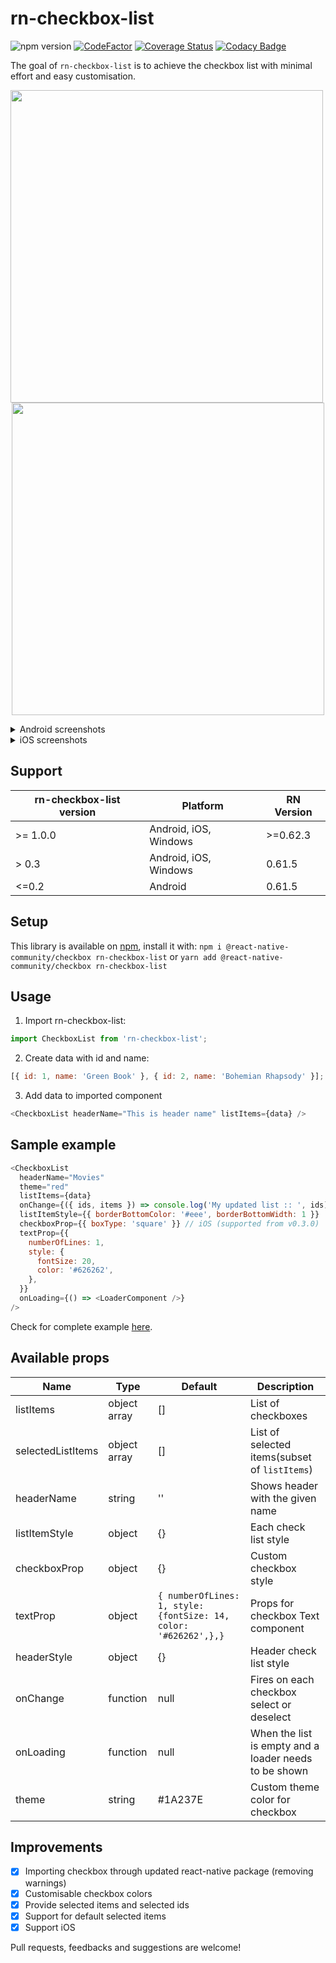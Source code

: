 # rn-checkbox-list

![npm version](https://badge.fury.io/js/rn-checkbox-list.svg)
[![CodeFactor](https://www.codefactor.io/repository/github/rinku-k/rn-checkbox-list/badge)](https://www.codefactor.io/repository/github/rinku-k/rn-checkbox-list)
[![Coverage Status](https://coveralls.io/repos/github/rinku-k/rn-checkbox-list/badge.svg?branch=master)](https://coveralls.io/github/rinku-k/rn-checkbox-list?branch=master)
[![Codacy Badge](https://app.codacy.com/project/badge/Grade/1e95eb5c852c4b3f886b70ece11aedba)](https://www.codacy.com/gh/rinku-k/rn-checkbox-list/dashboard?utm_source=github.com&utm_medium=referral&utm_content=rinku-k/rn-checkbox-list&utm_campaign=Badge_Grade)

The goal of `rn-checkbox-list` is to achieve the checkbox list with minimal effort and easy customisation.

<p align="center">
  <img src="/.github/demo.gif" height="500" align="left" />
  <img src="/.github/ios.gif" height="500" />
</p>

<details>
  <summary>Android screenshots</summary>

  <p align="center">
    <img src="/.github/initial.jpeg" height="500" />
    <img src="/.github/single_select.jpeg" height="500" />
    <img src="/.github/select_all.jpeg" height="500" />
    <img src="/.github/loader.jpeg" height="500" />
  </p>
</details>

<details>
  <summary>iOS screenshots</summary>

  <p align="center">
    <img src="/.github/ios_select.png" height="500" />
    <img src="/.github/ios_select_purple.png" height="500" />
  </p>
</details>

## Support

| rn-checkbox-list version | Platform              | RN Version |
| ------------------------ | --------------------- | ---------- |
| >= 1.0.0                 | Android, iOS, Windows | >=0.62.3   |
| > 0.3                    | Android, iOS, Windows | 0.61.5     |
| <=0.2                    | Android               | 0.61.5     |

## Setup

This library is available on [npm](https://www.npmjs.com/package/rn-checkbox-list), install it with:
`npm i @react-native-community/checkbox rn-checkbox-list`
or
`yarn add @react-native-community/checkbox rn-checkbox-list`

## Usage

1.  Import rn-checkbox-list:

```javascript
import CheckboxList from 'rn-checkbox-list';
```

2.  Create data with id and name:

```javascript
[{ id: 1, name: 'Green Book' }, { id: 2, name: 'Bohemian Rhapsody' }];
```

3.  Add data to imported component

```javascript
<CheckboxList headerName="This is header name" listItems={data} />
```

## Sample example

```javascript
<CheckboxList
  headerName="Movies"
  theme="red"
  listItems={data}
  onChange={({ ids, items }) => console.log('My updated list :: ', ids)}
  listItemStyle={{ borderBottomColor: '#eee', borderBottomWidth: 1 }}
  checkboxProp={{ boxType: 'square' }} // iOS (supported from v0.3.0)
  textProp={{
    numberOfLines: 1,
    style: {
      fontSize: 20,
      color: '#626262',
    },
  }}
  onLoading={() => <LoaderComponent />}
/>
```

Check for complete example [here](https://github.com/rinku-k/rn-checkbox-list/blob/master/example/index.js).

## Available props

| Name              | Type         | Default                                                          | Description                                           |
| ----------------- | ------------ | ---------------------------------------------------------------- | ----------------------------------------------------- |
| listItems         | object array | []                                                               | List of checkboxes                                    |
| selectedListItems | object array | []                                                               | List of selected items(subset of `listItems`)         |
| headerName        | string       | ''                                                               | Shows header with the given name                      |
| listItemStyle     | object       | {}                                                               | Each check list style                                 |
| checkboxProp      | object       | {}                                                               | Custom checkbox style                                 |
| textProp          | object       | `{ numberOfLines: 1, style: {fontSize: 14, color: '#626262',},}` | Props for checkbox Text component                     |
| headerStyle       | object       | {}                                                               | Header check list style                               |
| onChange          | function     | null                                                             | Fires on each checkbox select or deselect             |
| onLoading         | function     | null                                                             | When the list is empty and a loader needs to be shown |
| theme             | string       | #1A237E                                                          | Custom theme color for checkbox                       |

## Improvements

- [x] Importing checkbox through updated react-native package (removing warnings)
- [x] Customisable checkbox colors
- [x] Provide selected items and selected ids
- [x] Support for default selected items
- [x] Support iOS

Pull requests, feedbacks and suggestions are welcome!
